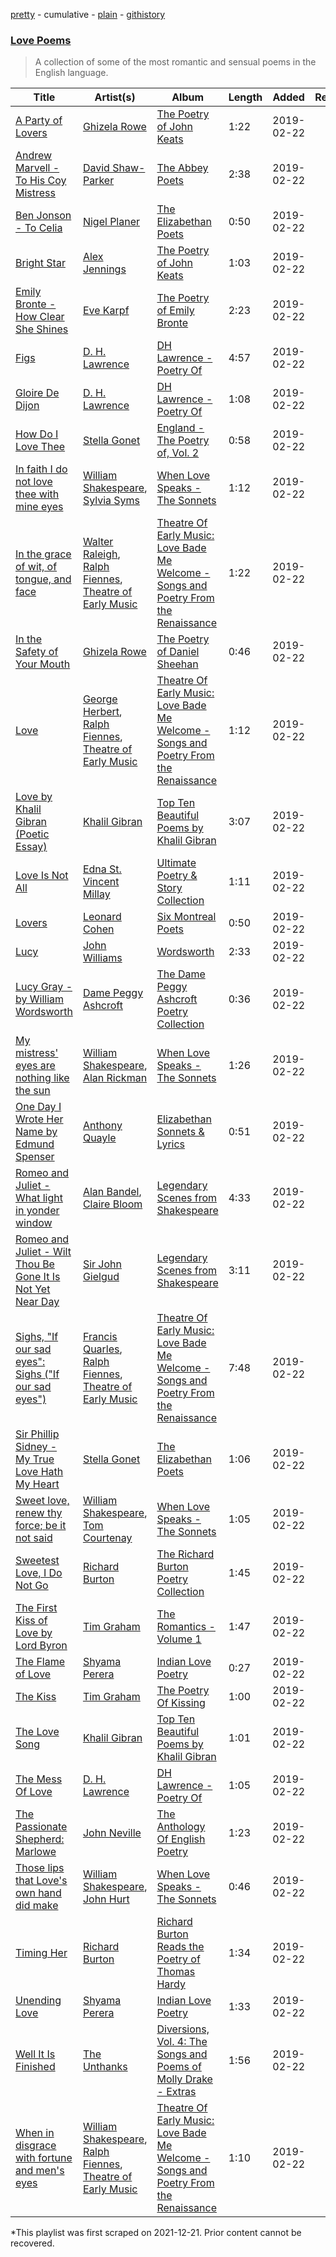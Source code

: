 [pretty](/playlists/pretty/37i9dQZF1DXe8ssiX0naPV.md) - cumulative - [plain](/playlists/plain/37i9dQZF1DXe8ssiX0naPV) - [githistory](https://github.githistory.xyz/mackorone/spotify-playlist-archive/blob/main/playlists/plain/37i9dQZF1DXe8ssiX0naPV)

### [Love Poems](https://open.spotify.com/playlist/6mS8i8v8LihceMkYhLV3y1)

> A collection of some of the most romantic and sensual poems in the English language.

| Title | Artist(s) | Album | Length | Added | Removed |
|---|---|---|---|---|---|
| [A Party of Lovers](https://open.spotify.com/track/5Yg1aNZyc2CcYkmlmgGBcb) | [Ghizela Rowe](https://open.spotify.com/artist/7CqQscIWxpvzFNI3TtaDHJ) | [The Poetry of John Keats](https://open.spotify.com/album/4CJJ8mb7rucmWHWMxsOzW1) | 1:22 | 2019-02-22 |  |
| [Andrew Marvell \- To His Coy Mistress](https://open.spotify.com/track/7HWHL6Qb1TyVGh6yNwgCIp) | [David Shaw\-Parker](https://open.spotify.com/artist/5ySoL6vYTXQwa3UlRROujv) | [The Abbey Poets](https://open.spotify.com/album/415A281SGX6dDdTdxm0Rgm) | 2:38 | 2019-02-22 |  |
| [Ben Jonson \- To Celia](https://open.spotify.com/track/37nUZvQhWqYEUK76M5PsjJ) | [Nigel Planer](https://open.spotify.com/artist/1Zeao6Q1W0KKhnDwhZR9GN) | [The Elizabethan Poets](https://open.spotify.com/album/0MzXhUQtYbRQDCbuddmJmf) | 0:50 | 2019-02-22 |  |
| [Bright Star](https://open.spotify.com/track/7CpHOPJRBoYOlfmCm4STji) | [Alex Jennings](https://open.spotify.com/artist/1OshoSqC5Jvptku49VModj) | [The Poetry of John Keats](https://open.spotify.com/album/4CJJ8mb7rucmWHWMxsOzW1) | 1:03 | 2019-02-22 |  |
| [Emily Bronte \- How Clear She Shines](https://open.spotify.com/track/5882q4ZYNj0y5tjnlZlv3w) | [Eve Karpf](https://open.spotify.com/artist/5qBGuyitasg6iGuo3MUpR7) | [The Poetry of Emily Bronte](https://open.spotify.com/album/47MUAfE2VvkCvXGekPyTDZ) | 2:23 | 2019-02-22 |  |
| [Figs](https://open.spotify.com/track/4z14NeR5eUvshLwXaVnPGX) | [D\. H\. Lawrence](https://open.spotify.com/artist/1ESD4tXVynO0mC74bwJgr9) | [DH Lawrence \- Poetry Of](https://open.spotify.com/album/2tTuieQ1aZLZQuqsej8aOk) | 4:57 | 2019-02-22 |  |
| [Gloire De Dijon](https://open.spotify.com/track/3hvBxLzR10H0BhpXgBKbp6) | [D\. H\. Lawrence](https://open.spotify.com/artist/1ESD4tXVynO0mC74bwJgr9) | [DH Lawrence \- Poetry Of](https://open.spotify.com/album/2tTuieQ1aZLZQuqsej8aOk) | 1:08 | 2019-02-22 |  |
| [How Do I Love Thee](https://open.spotify.com/track/78sUHlHtBRrNP6G8JT0BK9) | [Stella Gonet](https://open.spotify.com/artist/7KnyOWWvNbl2kioNk0WdbI) | [England \- The Poetry of, Vol\. 2](https://open.spotify.com/album/6WMzBDW7qYtU88Tn8IjvIZ) | 0:58 | 2019-02-22 |  |
| [In faith I do not love thee with mine eyes](https://open.spotify.com/track/2IYMuSw52dafh4YLDVMSjQ) | [William Shakespeare](https://open.spotify.com/artist/0xZ9fVp0OnYjYPeX9Z3c8x), [Sylvia Syms](https://open.spotify.com/artist/3U3Pzj2ZtG3hOSd4iDaqsT) | [When Love Speaks \- The Sonnets](https://open.spotify.com/album/6rFEV2I2dniC138rzJkeMA) | 1:12 | 2019-02-22 |  |
| [In the grace of wit, of tongue, and face](https://open.spotify.com/track/3SBnnij73Nu7RS7l6i94pj) | [Walter Raleigh](https://open.spotify.com/artist/4bhdxv3FEWiwfrm1heNZfz), [Ralph Fiennes](https://open.spotify.com/artist/3pZ60MK5NPuXtBVJx1OkbN), [Theatre of Early Music](https://open.spotify.com/artist/6DygtRG7ud7yoUK2vvQq7m) | [Theatre Of Early Music: Love Bade Me Welcome \- Songs and Poetry From the Renaissance](https://open.spotify.com/album/4uEtJuhfmSgbKkmDGA4Ri5) | 1:22 | 2019-02-22 |  |
| [In the Safety of Your Mouth](https://open.spotify.com/track/5qEz9pkpmIMdhxb6nvP0TY) | [Ghizela Rowe](https://open.spotify.com/artist/7CqQscIWxpvzFNI3TtaDHJ) | [The Poetry of Daniel Sheehan](https://open.spotify.com/album/1wYZvJp76rgi5kRalh40S4) | 0:46 | 2019-02-22 |  |
| [Love](https://open.spotify.com/track/3vfBy1WoJprkrs9TbKXPKd) | [George Herbert](https://open.spotify.com/artist/6cn6We2Z7CFZVhQ9QTiiCU), [Ralph Fiennes](https://open.spotify.com/artist/3pZ60MK5NPuXtBVJx1OkbN), [Theatre of Early Music](https://open.spotify.com/artist/6DygtRG7ud7yoUK2vvQq7m) | [Theatre Of Early Music: Love Bade Me Welcome \- Songs and Poetry From the Renaissance](https://open.spotify.com/album/4uEtJuhfmSgbKkmDGA4Ri5) | 1:12 | 2019-02-22 |  |
| [Love by Khalil Gibran \(Poetic Essay\)](https://open.spotify.com/track/55HPOJXIBVYXaQH9eCXgom) | [Khalil Gibran](https://open.spotify.com/artist/20dZFt5ObQk5W8jRCuk0oW) | [Top Ten Beautiful Poems by Khalil Gibran](https://open.spotify.com/album/6XOxI8mX9LSw2rzjfAlPb5) | 3:07 | 2019-02-22 |  |
| [Love Is Not All](https://open.spotify.com/track/4PzL7AmZ3bWLdbwNqEd84a) | [Edna St\. Vincent Millay](https://open.spotify.com/artist/0CDolB6auhvott1yKVqkRP) | [Ultimate Poetry & Story Collection](https://open.spotify.com/album/4PzG6lT4mtGlpdOfhquCyL) | 1:11 | 2019-02-22 |  |
| [Lovers](https://open.spotify.com/track/7Aax3Y9IPvLnTFFpzqmqyP) | [Leonard Cohen](https://open.spotify.com/artist/5l8VQNuIg0turYE1VtM9zV) | [Six Montreal Poets](https://open.spotify.com/album/606opH371qZfRrsX012kTd) | 0:50 | 2019-02-22 |  |
| [Lucy](https://open.spotify.com/track/1UkVmZvl32ggTlCa0mVjnE) | [John Williams](https://open.spotify.com/artist/5q4275hgJQNhdOZtMQhQp8) | [Wordsworth](https://open.spotify.com/album/1BMSyYe7KKsQl8rl2rjiah) | 2:33 | 2019-02-22 |  |
| [Lucy Gray \- by William Wordsworth](https://open.spotify.com/track/5GA7XXdNjI1pYbFMCs5Amr) | [Dame Peggy Ashcroft](https://open.spotify.com/artist/0DXXnzqd77ccquEBXuJ566) | [The Dame Peggy Ashcroft Poetry Collection](https://open.spotify.com/album/1oJVRAus07OW50Mh3o1yFh) | 0:36 | 2019-02-22 |  |
| [My mistress' eyes are nothing like the sun](https://open.spotify.com/track/1CUd9x2T7qD7vgQqbh1zxY) | [William Shakespeare](https://open.spotify.com/artist/0xZ9fVp0OnYjYPeX9Z3c8x), [Alan Rickman](https://open.spotify.com/artist/58HQ1Pad1k4hwlbAQ6uIc5) | [When Love Speaks \- The Sonnets](https://open.spotify.com/album/6rFEV2I2dniC138rzJkeMA) | 1:26 | 2019-02-22 |  |
| [One Day I Wrote Her Name by Edmund Spenser](https://open.spotify.com/track/2NvfvKpjqHT11BzgihfxYn) | [Anthony Quayle](https://open.spotify.com/artist/2kUD5glTZ6j5f3VOAWCGlQ) | [Elizabethan Sonnets & Lyrics](https://open.spotify.com/album/6jorj5lFUACrPLzWbLlLi6) | 0:51 | 2019-02-22 |  |
| [Romeo and Juliet \- What light in yonder window](https://open.spotify.com/track/387JaJJaOHh1oTjFKBBXG3) | [Alan Bandel](https://open.spotify.com/artist/3Es3XDPZEpDt8FRZP2GHbJ), [Claire Bloom](https://open.spotify.com/artist/2mERUhwebdNVm1xKyjAmQi) | [Legendary Scenes from Shakespeare](https://open.spotify.com/album/2jHdGUBwpXrUBSXwMNrGS2) | 4:33 | 2019-02-22 |  |
| [Romeo and Juliet \- Wilt Thou Be Gone It Is Not Yet Near Day](https://open.spotify.com/track/2HkmcVgL7BqfqWjNMMlwmv) | [Sir John Gielgud](https://open.spotify.com/artist/2Dp1WxxWn4zWdltT5OMrVC) | [Legendary Scenes from Shakespeare](https://open.spotify.com/album/2jHdGUBwpXrUBSXwMNrGS2) | 3:11 | 2019-02-22 |  |
| [Sighs, "If our sad eyes": Sighs \("If our sad eyes"\)](https://open.spotify.com/track/7EX43zKR7C7c2qOeHCpjdl) | [Francis Quarles](https://open.spotify.com/artist/5wzEN8flzWNCDHEDrTDGS3), [Ralph Fiennes](https://open.spotify.com/artist/3pZ60MK5NPuXtBVJx1OkbN), [Theatre of Early Music](https://open.spotify.com/artist/6DygtRG7ud7yoUK2vvQq7m) | [Theatre Of Early Music: Love Bade Me Welcome \- Songs and Poetry From the Renaissance](https://open.spotify.com/album/4uEtJuhfmSgbKkmDGA4Ri5) | 7:48 | 2019-02-22 |  |
| [Sir Phillip Sidney \- My True Love Hath My Heart](https://open.spotify.com/track/54MI9MOhsKUY6Ydb55YbIp) | [Stella Gonet](https://open.spotify.com/artist/7KnyOWWvNbl2kioNk0WdbI) | [The Elizabethan Poets](https://open.spotify.com/album/0MzXhUQtYbRQDCbuddmJmf) | 1:06 | 2019-02-22 |  |
| [Sweet love, renew thy force; be it not said](https://open.spotify.com/track/0nppGzM6BeCRj4JiNKmqBB) | [William Shakespeare](https://open.spotify.com/artist/0xZ9fVp0OnYjYPeX9Z3c8x), [Tom Courtenay](https://open.spotify.com/artist/0aWZGmGOsmwQYF8BSXnQmw) | [When Love Speaks \- The Sonnets](https://open.spotify.com/album/6rFEV2I2dniC138rzJkeMA) | 1:05 | 2019-02-22 |  |
| [Sweetest Love, I Do Not Go](https://open.spotify.com/track/2BKdZga0IBz2ntCn7WqEPN) | [Richard Burton](https://open.spotify.com/artist/3axaLrA0gIANDLYAv9pC9P) | [The Richard Burton Poetry Collection](https://open.spotify.com/album/2lfoYCEWII1u4hFhE8NOHT) | 1:45 | 2019-02-22 |  |
| [The First Kiss of Love by Lord Byron](https://open.spotify.com/track/5RveuwMa6HI4rnVsTVp3GH) | [Tim Graham](https://open.spotify.com/artist/0JgGn5yedV9BExCmF51FHz) | [The Romantics \- Volume 1](https://open.spotify.com/album/3f5IEcFIuzMva4ixrPb9fI) | 1:47 | 2019-02-22 |  |
| [The Flame of Love](https://open.spotify.com/track/62gyUMfCJcxaIwPjbm7aY8) | [Shyama Perera](https://open.spotify.com/artist/4UM7E6AUomdwpjA3wjQMGB) | [Indian Love Poetry](https://open.spotify.com/album/0Osdw0j4sGWxkfoy2VKtYX) | 0:27 | 2019-02-22 |  |
| [The Kiss](https://open.spotify.com/track/2woYOSxJSpJnVlrSMZEg5p) | [Tim Graham](https://open.spotify.com/artist/0JgGn5yedV9BExCmF51FHz) | [The Poetry Of Kissing](https://open.spotify.com/album/68A0U7DnXsUVnwYDvF6PUU) | 1:00 | 2019-02-22 |  |
| [The Love Song](https://open.spotify.com/track/5XItE8USFl7lsocsiV3Fd4) | [Khalil Gibran](https://open.spotify.com/artist/20dZFt5ObQk5W8jRCuk0oW) | [Top Ten Beautiful Poems by Khalil Gibran](https://open.spotify.com/album/6XOxI8mX9LSw2rzjfAlPb5) | 1:01 | 2019-02-22 |  |
| [The Mess Of Love](https://open.spotify.com/track/1UofjowP734cpORGPvPfgS) | [D\. H\. Lawrence](https://open.spotify.com/artist/1ESD4tXVynO0mC74bwJgr9) | [DH Lawrence \- Poetry Of](https://open.spotify.com/album/2tTuieQ1aZLZQuqsej8aOk) | 1:05 | 2019-02-22 |  |
| [The Passionate Shepherd: Marlowe](https://open.spotify.com/track/2ozSEGbPaQOT5voE4AB47F) | [John Neville](https://open.spotify.com/artist/0wkgftJympgtHQcvmXmKuu) | [The Anthology Of English Poetry](https://open.spotify.com/album/4O8dab7TQTLAZxaXOgLmSE) | 1:23 | 2019-02-22 |  |
| [Those lips that Love's own hand did make](https://open.spotify.com/track/0aYFLhz6Ih5CWyqpF0LONr) | [William Shakespeare](https://open.spotify.com/artist/0xZ9fVp0OnYjYPeX9Z3c8x), [John Hurt](https://open.spotify.com/artist/499GmFl0ZE5JppELCiJLxX) | [When Love Speaks \- The Sonnets](https://open.spotify.com/album/6rFEV2I2dniC138rzJkeMA) | 0:46 | 2019-02-22 |  |
| [Timing Her](https://open.spotify.com/track/4DrWVMaaMv2tAmPRYpIwCE) | [Richard Burton](https://open.spotify.com/artist/3axaLrA0gIANDLYAv9pC9P) | [Richard Burton Reads the Poetry of Thomas Hardy](https://open.spotify.com/album/26bTNrUN24NIhrSggk7a08) | 1:34 | 2019-02-22 |  |
| [Unending Love](https://open.spotify.com/track/0yofasdN9yhxqHdIhgBsm5) | [Shyama Perera](https://open.spotify.com/artist/4UM7E6AUomdwpjA3wjQMGB) | [Indian Love Poetry](https://open.spotify.com/album/0Osdw0j4sGWxkfoy2VKtYX) | 1:33 | 2019-02-22 |  |
| [Well It Is Finished](https://open.spotify.com/track/4NRsdBbPysUBlPNzc4lsVf) | [The Unthanks](https://open.spotify.com/artist/1luY92PbdGWRyBRY1ZR7o1) | [Diversions, Vol\. 4: The Songs and Poems of Molly Drake \- Extras](https://open.spotify.com/album/2Q69Zt8V02nzWNTtmx3jCz) | 1:56 | 2019-02-22 |  |
| [When in disgrace with fortune and men's eyes](https://open.spotify.com/track/7GXeNZLYPKW3l01yzih9XD) | [William Shakespeare](https://open.spotify.com/artist/0xZ9fVp0OnYjYPeX9Z3c8x), [Ralph Fiennes](https://open.spotify.com/artist/3pZ60MK5NPuXtBVJx1OkbN), [Theatre of Early Music](https://open.spotify.com/artist/6DygtRG7ud7yoUK2vvQq7m) | [Theatre Of Early Music: Love Bade Me Welcome \- Songs and Poetry From the Renaissance](https://open.spotify.com/album/4uEtJuhfmSgbKkmDGA4Ri5) | 1:10 | 2019-02-22 |  |

\*This playlist was first scraped on 2021-12-21. Prior content cannot be recovered.
